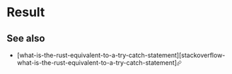 # Result

## See also

- [what-is-the-rust-equivalent-to-a-try-catch-statement][stackoverflow-what-is-the-rust-equivalent-to-a-try-catch-statement]⮳
